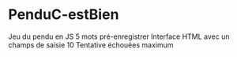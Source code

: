 # PenduC-estBien

Jeu du pendu en JS
5 mots pré-enregistrer
Interface HTML avec un champs de saisie
10 Tentative échouées maximum

